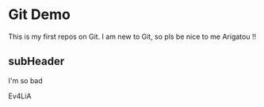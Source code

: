 # Git Demo

This is my first repos on Git. I am new to Git, so pls be nice to me
Arigatou !!

## subHeader
I'm so bad

Ev4LiA
